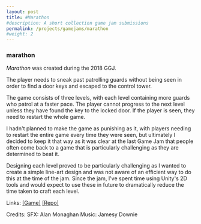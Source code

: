 ```yaml
---
layout: post
title: #Marathon
#description: A short collection game jam submissions
permalink: /projects/gamejams/marathon
#weight: 2
---
```


### marathon ###

*Marathon* was created during the 2018 GGJ.

The player needs to sneak past patrolling guards without being seen in order to find a door keys and escaped to the control tower.

The game consists of three levels, with each level containing more guards who patrol at a faster pace. The player cannot progress to the next level unless they have found the key to the locked door. If the player is seen, they need to restart the whole game.

I hadn't planned to make the game as punishing as it, with players needing to restart the entire game every time they were seen, but ultimately I decided to keep it that way as it was clear at the last Game Jam that people often come back to a game that is particularly challenging as they are determined to beat it.

Designing each level proved to be particularly challenging as I wanted to create a simple line-art design and was not aware of an efficient way to do this at the time of the jam. Since the jam, I've spent time using Unity's 2D tools and would expect to use these in future to dramatically reduce the time taken to craft each level.

Links: 
[\[Game\]](https://beckmcgowan.itch.io/ggj18marathon)
[\[Repo\]](https://github.com/bmgamedev/Marathon)

Credits:
SFX: Alan Monaghan
Music: Jamesy Downie